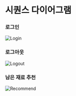 # 시퀀스 다이어그램

### 로그인

![Login](/uploads/c7dc26f7f1c18499ba2abb7a1788e9d1/Login.png)



### 로그아웃

![Logout](/uploads/cbc5e72a1c52c86f51703978495232e5/Logout.png)



### 남은 재료 추천

![Recommend](/uploads/2aaac3f35a05295d3df8be3fc8c137be/Recommend.png)

